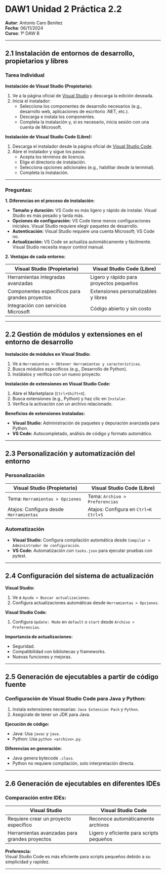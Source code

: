 # DAW1 Unidad 2 Práctica 2.2

**Autor**: Antonio Caro Benítez  
**Fecha**: 06/11/2024  
**Curso**: 1º DAW B  

---

## 2.1 Instalación de entornos de desarrollo, propietarios y libres

### Tarea Individual

**Instalación de Visual Studio (Propietario):**
1. Ve a la página oficial de [Visual Studio](https://visualstudio.microsoft.com/) y descarga la edición deseada.
2. Inicia el instalador:
   - Selecciona los componentes de desarrollo necesarios (e.g., desarrollo web, aplicaciones de escritorio .NET, etc.).
   - Descarga e instala los componentes.
   - Completa la instalación y, si es necesario, inicia sesión con una cuenta de Microsoft.

**Instalación de Visual Studio Code (Libre):**
1. Descarga el instalador desde la página oficial de [Visual Studio Code](https://code.visualstudio.com/).
2. Abre el instalador y sigue los pasos:
   - Acepta los términos de licencia.
   - Elige el directorio de instalación.
   - Selecciona opciones adicionales (e.g., habilitar desde la terminal).
   - Completa la instalación.

---

### Preguntas:

**1. Diferencias en el proceso de instalación:**
- **Tamaño y duración:** VS Code es más ligero y rápido de instalar. Visual Studio es más pesado y tarda más.
- **Opciones de configuración:** VS Code tiene menos configuraciones iniciales. Visual Studio requiere elegir paquetes de desarrollo.
- **Autenticación:** Visual Studio requiere una cuenta Microsoft; VS Code no.
- **Actualización:** VS Code se actualiza automáticamente y fácilmente. Visual Studio necesita mayor control manual.

**2. Ventajas de cada entorno:**

| Visual Studio (Propietario)          | Visual Studio Code (Libre)       |
|--------------------------------------|----------------------------------|
| Herramientas integradas avanzadas    | Ligero y rápido para proyectos pequeños |
| Componentes específicos para grandes proyectos | Extensiones personalizables y libres |
| Integración con servicios Microsoft  | Código abierto y sin costo      |

---

## 2.2 Gestión de módulos y extensiones en el entorno de desarrollo

**Instalación de módulos en Visual Studio:**
1. Ve a `Herramientas > Obtener Herramientas y características`.
2. Busca módulos específicos (e.g., Desarrollo de Python).
3. Instálalos y verifica con un nuevo proyecto.

**Instalación de extensiones en Visual Studio Code:**
1. Abre el Marketplace (`Ctrl+Shift+X`).
2. Busca extensiones (e.g., Python) y haz clic en `Instalar`.
3. Verifica la activación con un archivo relacionado.

**Beneficios de extensiones instaladas:**
- **Visual Studio:** Administración de paquetes y depuración avanzada para Python.
- **VS Code:** Autocompletado, análisis de código y formato automático.

---

## 2.3 Personalización y automatización del entorno

### Personalización

| **Visual Studio (Propietario)**       | **Visual Studio Code (Libre)**   |
|--------------------------------------|----------------------------------|
| Tema: `Herramientas > Opciones`       | Tema: `Archivo > Preferencias`   |
| Atajos: Configura desde `Herramientas`| Atajos: Configura en `Ctrl+K Ctrl+S` |

### Automatización

- **Visual Studio:** Configura compilación automática desde `Compilar > Administrador de configuración`.
- **VS Code:** Automatización con `tasks.json` para ejecutar pruebas con pytest.

---

## 2.4 Configuración del sistema de actualización

**Visual Studio:**
1. Ve a `Ayuda > Buscar actualizaciones`.
2. Configura actualizaciones automáticas desde `Herramientas > Opciones`.

**Visual Studio Code:**
1. Configura `Update: Mode` en `default` o `start` desde `Archivo > Preferencias`.

**Importancia de actualizaciones:**
- Seguridad.
- Compatibilidad con bibliotecas y frameworks.
- Nuevas funciones y mejoras.

---

## 2.5 Generación de ejecutables a partir de código fuente

### Configuración de Visual Studio Code para Java y Python:
1. Instala extensiones necesarias: `Java Extension Pack` y `Python`.
2. Asegúrate de tener un JDK para Java.

**Ejecución de código:**
- Java: Usa `javac` y `java`.
- Python: Usa `python <archivo>.py`.

**Diferencias en generación:**
- Java genera bytecode `.class`.
- Python no requiere compilación, solo interpretación directa.

---

## 2.6 Generación de ejecutables en diferentes IDEs

### Comparación entre IDEs:
| **Visual Studio**                    | **Visual Studio Code**           |
|--------------------------------------|----------------------------------|
| Requiere crear un proyecto específico | Reconoce automáticamente archivos |
| Herramientas avanzadas para grandes proyectos | Ligero y eficiente para scripts pequeños |

**Preferencia:**  
Visual Studio Code es más eficiente para scripts pequeños debido a su simplicidad y rapidez.

---
